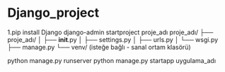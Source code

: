 # Django_project
1.pip install Django
django-admin startproject proje_adı
proje_adı/
├── proje_adı/
│   ├── __init__.py
│   ├── settings.py
│   ├── urls.py
│   └── wsgi.py
├── manage.py
└── venv/ (isteğe bağlı - sanal ortam klasörü)

python manage.py runserver
python manage.py startapp uygulama_adı

